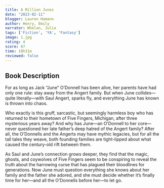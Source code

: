 ```yaml
---
title: A Million Junes
date: "2023-02-11"
blogger: Lauren Hamann
author: Henry, Emily
narrator: Whelan, Julia
tags: ['Fiction', 'YA', 'Fantasy']
image: 1.jpg
rating: 4
score: 67
time: 10h31m
reviewed: false
---
```


## Book Description

For as long as Jack “June” O’Donnell has been alive, her parents have had only one rule: stay away from the Angert family. But when June collides—quite literally—with Saul Angert, sparks fly, and everything June has known is thrown into chaos.

Who exactly is this gruff, sarcastic, but seemingly harmless boy who has returned to their hometown of Five Fingers, Michigan, after three mysterious years away? And why has June—an O’Donnell to her core—never questioned her late father’s deep hatred of the Angert family? After all, the O’Donnells and the Angerts may have mythic legacies, but for all the tall tales they weave, both founding families are tight-lipped about what caused the century-old rift between them.

As Saul and June’s connection grows deeper, they find that the magic, ghosts, and coywolves of Five Fingers seem to be conspiring to reveal the truth about the harrowing curse that has plagued their bloodlines for generations. Now June must question everything she knows about her family and the father she adored, and she must decide whether it’s finally time for her—and all the O’Donnells before her—to let go.